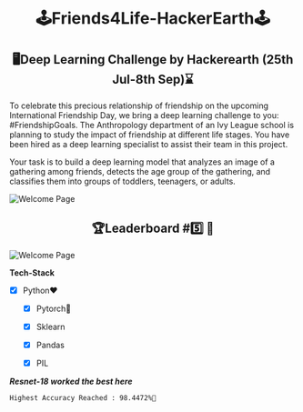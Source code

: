 # <div align="center">🕹️Friends4Life-HackerEarth🕹️</div>
## <div align="center">🖥️Deep Learning Challenge by Hackerearth (25th Jul-8th Sep)⌛ </div>
To celebrate this precious relationship of friendship on the upcoming International Friendship Day, we bring a deep learning challenge to you: #FriendshipGoals. The Anthropology department of an Ivy League school is planning to study the impact of friendship at different life stages. You have been hired as a deep learning specialist to assist their team in this project.

Your task is to build a deep learning model that analyzes an image of a gathering among friends, detects the age group of the gathering, and classifies them into groups of toddlers, teenagers, or adults.

![Welcome Page](https://github.com/sd2001/Friends4Life-HackerEarth/blob/master/friends.jpg)

## <div align="center">🏆Leaderboard #5️⃣ 🎉</div>
![Welcome Page](https://github.com/sd2001/Friends4Life-HackerEarth/blob/master/leaderboard.jpg)

**Tech-Stack**

- [x] Python❤️

   - [x] Pytorch💌
  
   - [x] Sklearn
   
   - [x] Pandas
   
   - [x] PIL
   
 ***Resnet-18 worked the best here***
 ```
 Highest Accuracy Reached : 98.4472%🎉
 ```
 

